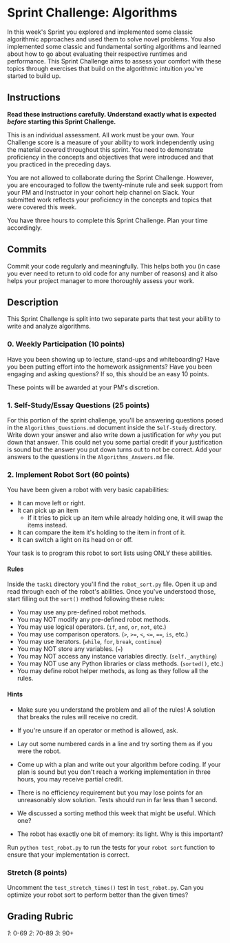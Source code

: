 # Sprint Challenge: Algorithms

In this week's Sprint you explored and implemented some classic algorithmic
approaches and used them to solve novel problems. You also implemented some
classic and fundamental sorting algorithms and learned about how to go about
evaluating their respective runtimes and performance. This Sprint Challenge aims
to assess your comfort with these topics through exercises that build on the
algorithmic intuition you've started to build up.

## Instructions

**Read these instructions carefully. Understand exactly what is expected
_before_ starting this Sprint Challenge.**

This is an individual assessment. All work must be your own. Your Challenge
score is a measure of your ability to work independently using the material
covered throughout this sprint. You need to demonstrate proficiency in the
concepts and objectives that were introduced and that you practiced in the
preceding days.

You are not allowed to collaborate during the Sprint Challenge. However, you are
encouraged to follow the twenty-minute rule and seek support from your PM and
Instructor in your cohort help channel on Slack. Your submitted work reflects
your proficiency in the concepts and topics that were covered this week.

You have three hours to complete this Sprint Challenge. Plan your time
accordingly.

## Commits

Commit your code regularly and meaningfully. This helps both you (in case you
ever need to return to old code for any number of reasons) and it also helps
your project manager to more thoroughly assess your work.

## Description

This Sprint Challenge is split into two separate parts that test your ability to
write and analyze algorithms.

### 0. Weekly Participation (10 points)

Have you been showing up to lecture, stand-ups and whiteboarding? Have you been
putting effort into the homework assignments? Have you been engaging and asking
questions? If so, this should be an easy 10 points.

These points will be awarded at your PM's discretion.

### 1. Self-Study/Essay Questions (25 points)

For this portion of the sprint challenge, you'll be answering questions posed in
the `Algorithms_Questions.md` document inside the `Self-Study` directory. Write
down your answer and also write down a justification for _why_ you put down that
answer. This could net you some partial credit if your justification is sound
but the answer you put down turns out to not be correct. Add your answers to the
questions in the `Algorithms_Answers.md` file.

### 2. Implement Robot Sort (60 points)

You have been given a robot with very basic capabilities:

  * It can move left or right.
  * It can pick up an item
    * If it tries to pick up an item while already holding one, it will
      swap the items instead.
  * It can compare the item it's holding to the item in front of it.
  * It can switch a light on its head on or off.

Your task is to program this robot to sort lists using ONLY these abilities.

#### Rules

Inside the `task1` directory you'll find the `robot_sort.py` file. Open it
up and read through each of the robot's abilities. Once you've understood
those, start filling out the `sort()` method following these rules:

  * You may use any pre-defined robot methods.
  * You may NOT modify any pre-defined robot methods.
  * You may use logical operators. (`if`, `and`, `or`, `not`, etc.)
  * You may use comparison operators. (`>`, `>=`, `<`, `<=`, `==`, `is`, etc.)
  * You may use iterators. (`while`, `for`, `break`, `continue`)
  * You may NOT store any variables. (`=`)
  * You may NOT access any instance variables directly. (`self._anything`)
  * You may NOT use any Python libraries or class methods. (`sorted()`, etc.)
  * You may define robot helper methods, as long as they follow all the rules.


#### Hints

* Make sure you understand the problem and all of the rules! A solution that
  breaks the rules will receive no credit.

* If you're unsure if an operator or method is allowed, ask.

* Lay out some numbered cards in a line and try sorting them as if you were
  the robot.

* Come up with a plan and write out your algorithm before coding. If your
  plan is sound but you don't reach a working implementation in three hours,
  you may receive partial credit.

* There is no efficiency requirement but you may lose points for an
  unreasonably slow solution. Tests should run in far less than 1 second.

* We discussed a sorting method this week that might be useful. Which one?

* The robot has exactly one bit of memory: its light. Why is this important?

Run `python test_robot.py` to run the tests for your `robot sort` function to
ensure that your implementation is correct.

### Stretch (8 points)

Uncomment the `test_stretch_times()` test in `test_robot.py`. Can you optimize
your robot sort to perform better than the given times?

## Grading Rubric

*1*: 0-69
*2*: 70-89
*3*: 90+

